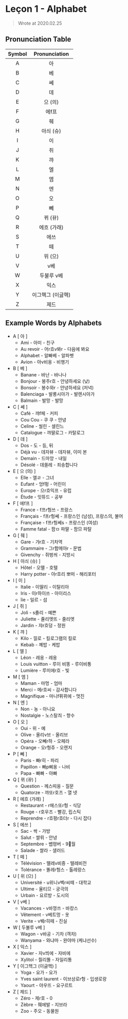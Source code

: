 
# Leçon 1 - Alphabet

> Wrote at 2020.02.25

## Pronunciation Table

| Symbol | Pronunciation |
|:------:|:-------------:|
|   A    |      아        |
|   B    |      베        |
|   C    |      쎄        |
|   D    |      데        |
|   E    |    으 (의)     |
|   F    |     에f프      |
|   G    |      줴        |
|   H    |    아싀 (슈)    |
|   I    |      이        |
|   J    |      쥐        |
|   K    |      꺄        |
|   L    |      엘        |
|   M    |      엠        |
|   N    |      엔        |
|   O    |      오        |
|   P    |      뻬        |
|   Q    |    뀌 (뀨)     |
|   R    |   에흐 (가래)   |
|   S    |     에쓰       |
|   T    |      떼        |
|   U    |    위 (으)     |
|   V    |      v베       |
|   W    |   두불루 v베    |
|   X    |     익스       |
|   Y    | 이그헥그 (이긇헥) |
|   Z    |     제드       |

## Example Words by Alphabets

- A \[ 아 \]
  - Ami - 아미 - 친구
  - Au revoir - 어r흐v봐r - 다음에 봐요
  - Alphabet - 알빠베 - 알파벳
  - Avion - 아v비옹 - 비행기
- B \[ 베 \]
  - Banane - 바난 - 바나나
  - Bonjour - 봉주r흐 - 안녕하세요 (낮)
  - Bonsoir - 봉수와r - 안녕하세요 (저녁)
  - Balenciaga - 발롱시아가 - 발렌시아가
  - Balmain - 발망 - 발망
- C \[ 쎄 \]
  - Café - 꺄f페 - 커피
  - Cou Cou - 쿠 쿠 - 안녕
  - Celine - 씰린 - 셀린느
  - Catalogue - 꺄딸로그 - 카탈로그
- D \[ 데 \]
  - Dos - 도 - 등, 뒤
  - Déjà vu - 데자뷰 - 데자뷰, 이미 본
  - Demain - 드마앙 - 내일
  - Désolé - 데쏠레 - 죄송합니다
- E \[ 으 (의) \]
  - Elle - 엘ㄹ - 그녀
  - Eufant - 엉f펑 - 어린이
  - Europe - 으r흐익프 - 유럽
  - Étude - 잇뜌드 - 공부
- F \[ 에f프 \]
  - France - f프r헝쓰 - 프랑스
  - Français - f프r헝쎄 - 프랑스인 (남성), 프랑스의, 불어
  - Française - f프r헝쎄s - 프랑스인 (여성)
  - Famme fatal - 팜ㅁ 파딸 - 팜므 파탈
- G \[ 줴 \]
  - Gare - 갸r흐 - 기차역
  - Grammaire - 그r함메아r - 문법
  - Givenchy - 쥐벙씌 - 지방시
- H \[ 아싀 (슈) \]
  - Hôtel - 오뗄 - 호텔
  - Harry potter - 아r흐리 뽀떠 - 해리포터
- I \[ 이 \]
  - Italie - 이딸리 - 이탈리아
  - Iris - 이r하이쓰 - 아이리스
  - îie - 일르 - 섬
- J \[ 쥐 \]
  - Joli - s죨리 - 예쁜
  - Juliette - 쥴리엣뜨 - 줄리엣
  - Jardin - 쟈r흐덩 - 정원
- K \[ 꺄 \]
  - Kilo - 낄로 - 킬로그램의 킬로
  - Kebab - 꼐밥 - 케밥
- L \[ 엘 \]
  - Léon - 레옹 - 레옹
  - Louis vuitton - 루이 비똥 - 루이비통
  - Lumière - 루미에r흐 - 빛
- M \[ 엠 \]
  - Maman - 마멍 - 엄마
  - Merci - 메r흐씨 - 감사합니다
  - Magnifique - 마니f퓌뀌에 - 멋진
- N \[ 엔 \]
  - Non - 농 - 아니요
  - Nostalgie - 노스탈즤 - 향수
- O \[ 오 \]
  - Oui - 위 - 예
  - Olive - 올리v브 - 올리브
  - Opéra - 오뻬r하 - 오페라
  - Orange - 오r헝쥬 - 오렌지
- P \[ 뻬 \]
  - Paris - 빠r히 - 파리
  - Papillon - 빠p삐옹 - 나비
  - Papa - 빠빠 - 아빠
- Q \[ 뀌 (뀨) \]
  - Question - 께스띠옹 - 질문
  - Quatorze - 꺄또r호즈 - 열 넷
- R \[ 에흐 (가래) \]
  - Restaurant - r헤스또r헝 - 식당
  - Rouge - r호우즈 - 빨강, 립스틱
  - Reprendre - r흐펑r흐더r - 다시 잡다
- S \[ 에쓰 \]
  - Sac - 싹 - 가방
  - Salut - 쌀뤼 - 안녕
  - Septembre - 쎕떵버 - 9월
  - Salade - 쌀라 - 샐러드
- T \[ 떼 \]
  - Télévision - 뗄레v비죵 - 텔레비전
  - Tolérance - 똘레r헝스 - 톨레랑스
- U \[ 위 (으) \]
  - Université - u위니v벡r씨떼 - 대학교
  - Ultime - 율티므 - 궁극의
  - Urbain - 요르방 - 도시의
- V \[ v베 \]
  - Vacances - v바껑쓰 - 바캉스
  - Vêtement - v베트멍 - 옷
  - Verite - v붸r히떼 - 진실
- W \[ 두불루 v베 \]
  - Wagon - v바공 - 기차 (객차)
  - Wanyama - 와냐마 - 완야마 (케냐선수)
- X \[ 익스 \]
  - Xavier - 자v븨에 - 자비에
  - Xylitol - 즬리똘 - 자일리통
- Y \[ 이그헥그 (이긇헥) \]
  - Yoga - 요가 - 요가
  - Yves saint laurent - 이브상로r헝 - 입생로랑
  - Yaourt - 야우뜨 - 요구르트
- Z \[ 제드 \]
  - Zéro - 제r호 - 0
  - Zèbre - 줴에발 - 지브라
  - Zoo - 주오 - 동물원
